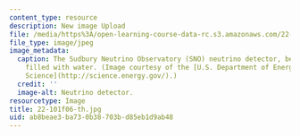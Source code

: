 ```yaml
---
content_type: resource
description: New image Upload
file: /media/https%3A/open-learning-course-data-rc.s3.amazonaws.com/22-101-applied-nuclear-physics-fall-2006/ab8beae3ba730b38703bd85eb1d9ab48_22-101f06-th.jpg
file_type: image/jpeg
image_metadata:
  caption: The Sudbury Neutrino Observatory (SNO) neutrino detector, before it was
    filled with water. (Image courtesy of the [U.S. Department of Energy Office of
    Science](http://science.energy.gov/).)
  credit: ''
  image-alt: Neutrino detector.
resourcetype: Image
title: 22-101f06-th.jpg
uid: ab8beae3-ba73-0b38-703b-d85eb1d9ab48
---
```

